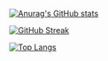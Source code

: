 
[![Anurag's GitHub stats](https://github-readme-stats.vercel.app/api?username=erynder-z&theme=dracula)](https://github.com/anuraghazra/github-readme-stats)

[![GitHub Streak](http://github-readme-streak-stats.herokuapp.com?user=erynder-z&theme=dracula)](https://git.io/streak-stats)

[![Top Langs](https://github-readme-stats.vercel.app/api/top-langs/?username=erynder-z&layout=compact&theme=dracula)](https://github.com/anuraghazra/github-readme-stats)

<!--
**erynder-z/erynder-z** is a ✨ _special_ ✨ repository because its `README.md` (this file) appears on your GitHub profile.

Here are some ideas to get you started:

- 🔭 I’m currently working on ...
- 🌱 I’m currently learning ...
- 👯 I’m looking to collaborate on ...
- 🤔 I’m looking for help with ...
- 💬 Ask me about ...
- 📫 How to reach me: ...
- 😄 Pronouns: ...
- ⚡ Fun fact: ...
-->
